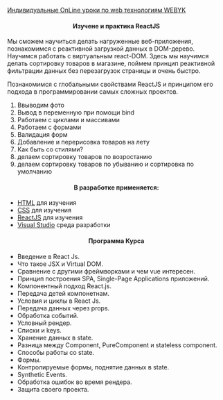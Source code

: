 
[Индивидуальные OnLine уроки по web технологиям WEBYK](https://www.webyk.in.net/)

<h4 align="center">Изучене и практика ReactJS </h4>
<p>Мы сможем научиться делать нагруженные веб-приложения, познакомимся с реактивной загрузкой данных в DOM-дерево. 
Научимся работать с виртуальным react-DOM. 
Здесь мы научимся делать сортировку товаров в магазине, поймем принцип реактивной фильтрации данных без перезагрузок страницы и очень быстро.

Познакомимся с глобальными свойствами ReactJS и принципом его подхода в программировании самых сложных проектов.
</p>
<ol>
    <li>Ввыводим фото</li>
    <li>Вывод в переменную при помощи bind </li>
    <li>Работаем с циклами и массивами</li>
    <li>Работаем с формами</li>
    <li>Валидация форм</li>
    <li>Добавление и перерисовка товаров на лету</li>
    <li>Как быть со стилями?</li>
    <li>делаем сортировку товаров по возростанию</li>
    <li>делаем сортировку товаров по убыванию и сортировка по умолчанию</li>
</ol>

<h4 align="center">В разработке применяется:</h4>

* [HTML](https://www.w3.org/html/) для изучения
* [CSS](https://www.w3.org/Style/CSS/Overview.ru.html/) для изучения
* [ReactJS](https://www.reactjs.org/) для изучения
* [Visual Studio](https://visualstudio.microsoft.com/ru/) среда разработки

<h4 align="center">Программа Курса</h4>
<ul>
    <li>Введение в React Js.</li>
    <li>Что такое JSX и Virtual DOM.</li>
    <li>Сравнение с другими фреймворками и чем vue интересен.</li>
    <li>Принцип построения SPA, Single-Page Applications приложений.</li>
    <li>Компонентный подход React.js.</li>
    <li>Передача детей компонетнам.</li>
    <li>Условия и циклы в React Js.</li>
    <li>Передача данных через props.</li>
    <li>Обработка событий.</li>
    <li>Условный рендер.</li>
    <li>Списки и keys.</li>
    <li>Хранение данных в state.</li>
    <li>Разница между Component, PureComponent и stateless component.</li>
    <li>Способы работы со state.</li>
    <li>Формы.</li>
    <li>Контролируемые формы, поднятие данных в state.</li>
    <li>Synthetic Events.</li>
    <li>Обработка ошибок во время рендера.</li>
    <li>Защита своего проекта.</li>
 </ul>